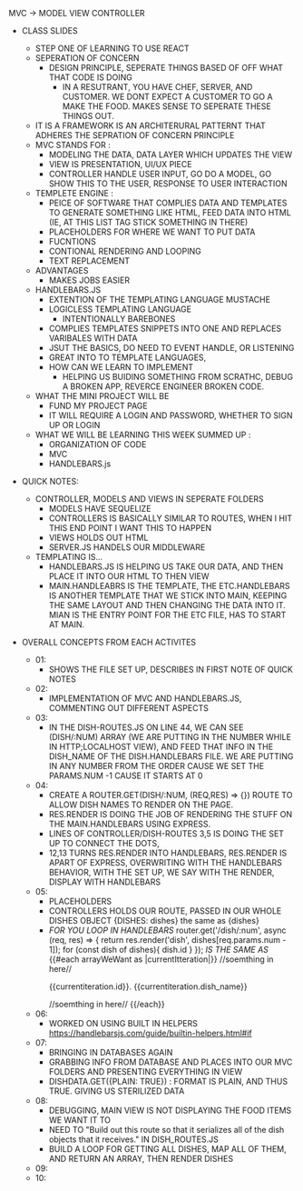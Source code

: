 MVC -> MODEL VIEW CONTROLLER 

- CLASS SLIDES 
    - STEP ONE OF LEARNING TO USE REACT 
    - SEPERATION OF CONCERN 
        - DESIGN PRINCIPLE, SEPERATE THINGS BASED OF OFF WHAT THAT CODE IS DOING
            - IN A RESUTRANT, YOU HAVE CHEF, SERVER, AND CUSTOMER. WE DONT EXPECT A CUSTOMER TO GO A MAKE THE FOOD. MAKES SENSE TO SEPERATE THESE THINGS OUT. 
    - IT IS A FRAMEWORK IS AN ARCHITERURAL PATTERNT THAT ADHERES THE SEPRATION OF CONCERN PRINCIPLE
    - MVC STANDS FOR : 
        - MODELING THE DATA, DATA LAYER WHICH UPDATES THE VIEW
        - VIEW IS PRESENTATION, UI/UX PIECE
        - CONTROLLER HANDLE USER INPUT, GO DO A MODEL, GO SHOW THIS TO THE USER, RESPONSE TO USER INTERACTION 
    - TEMPLETE ENGINE : 
        - PEICE OF SOFTWARE THAT COMPLIES DATA AND TEMPLATES TO GENERATE SOMETHING LIKE HTML, FEED DATA INTO HTML (IE, AT THIS LIST TAG STICK SOMETHING IN THERE)
        - PLACEHOLDERS FOR WHERE WE WANT TO PUT DATA 
        - FUCNTIONS
        - CONTIONAL RENDERING AND LOOPING 
        - TEXT REPLACEMENT 
    - ADVANTAGES 
        - MAKES JOBS EASIER 
    - HANDLEBARS.JS 
        - EXTENTION OF THE TEMPLATING LANGUAGE MUSTACHE 
        - LOGICLESS TEMPLATING LANGUAGE
            - INTENTIONALLY BAREBONES 
        - COMPLIES TEMPLATES SNIPPETS INTO ONE AND REPLACES VARIBALES WITH DATA 
        - JSUT THE BASICS, DO NEED TO EVENT HANDLE, OR LISTENING 
        - GREAT INTO TO TEMPLATE LANGUAGES, 
        - HOW CAN WE LEARN TO IMPLEMENT 
            - HELPING US BUIDING SOMETHING FROM SCRATHC, DEBUG A BROKEN APP, REVERCE ENGINEER BROKEN CODE. 
    - WHAT THE MINI PROJECT WILL BE 
        - FUND MY PROJECT PAGE 
        - IT WILL REQUIRE A LOGIN AND PASSWORD, WHETHER TO SIGN UP OR LOGIN
    - WHAT WE WILL BE LEARNING THIS WEEK SUMMED UP :
        - ORGANIZATION OF CODE 
        - MVC 
        - HANDLEBARS.js

- QUICK NOTES: 
    - CONTROLLER, MODELS AND VIEWS IN SEPERATE FOLDERS 
        - MODELS HAVE SEQUELIZE 
        - CONTROLLERS IS BASICALLY SIMILAR TO ROUTES, WHEN I HIT THIS END POINT I WANT THIS TO HAPPEN 
        - VIEWS HOLDS OUT HTML 
        - SERVER.JS HANDELS OUR MIDDLEWARE
    - TEMPLATING IS...
        - HANDLEBARS.JS IS HELPING US TAKE OUR DATA, AND THEN PLACE IT INTO OUR HTML TO THEN VIEW
        - MAIN.HANDLEABRS IS THE TEMPLATE, THE ETC.HANDLEBARS IS ANOTHER TEMPLATE THAT WE STICK INTO MAIN, KEEPING THE SAME LAYOUT AND THEN CHANGING THE DATA INTO IT. MIAN IS THE ENTRY POINT FOR THE ETC FILE, HAS TO START AT MAIN. 

- OVERALL CONCEPTS FROM EACH ACTIVITES

    - 01: 
        - SHOWS THE FILE SET UP, DESCRIBES IN FIRST NOTE OF QUICK NOTES
    - 02: 
        - IMPLEMENTATION OF MVC AND HANDLEBARS.JS, COMMENTING OUT DIFFERENT ASPECTS 
    - 03: 
        - IN THE DISH-ROUTES.JS ON LINE 44, WE CAN SEE (DISH/:NUM) ARRAY (WE ARE PUTTING IN THE NUMBER WHILE IN HTTP;LOCALHOST VIEW), AND FEED THAT INFO IN THE DISH_NAME OF THE DISH.HANDLEBARS FILE. WE ARE PUTTING IN ANY NUMBER FROM THE ORDER CAUSE WE SET THE PARAMS.NUM -1 CAUSE IT STARTS AT 0
    - 04: 
        - CREATE A ROUTER.GET(DISH/:NUM, (REQ,RES) => {}) ROUTE TO ALLOW DISH NAMES TO RENDER ON THE PAGE. 
        - RES.RENDER IS DOING THE JOB OF RENDERING THE STUFF ON THE MAIN.HANDLEBARS USING EXPRESS. 
        - LINES OF CONTROLLER/DISH-ROUTES 3,5 IS DOING THE SET UP TO CONNECT THE DOTS, 
        - 12,13 TURNS RES.RENDER INTO HANDLEBARS, RES.RENDER IS APART OF EXPRESS, OVERWRITING WITH THE HANDLEBARS BEHAVIOR, WITH THE SET UP, WE SAY WITH THE RENDER, DISPLAY WITH HANDLEBARS
    - 05: 
        - PLACEHOLDERS
        - CONTROLLERS HOLDS OUR ROUTE, PASSED IN OUR WHOLE DISHES OBJECT {DISHES: dishes} the same as {dishes}
        - *FOR YOU LOOP IN HANDLEBARS*
            router.get('/dish/:num', async (req, res) => {
                return res.render('dish', dishes[req.params.num - 1]);
                 for (const dish of dishes){
                   dish.id
                  }
                });
        *IS THE SAME AS*
            {{#each arrayWeWant as |currentItteration|}}
              //soemthing in here//
              <p>
              {{currentiteration.id}}.
              {{currentiteration.dish_name}}
              </p>
              //soemthing in here//
            {{/each}} 
    - 06: 
        - WORKED ON USING BUILT IN HELPERS https://handlebarsjs.com/guide/builtin-helpers.html#if
    - 07: 
        - BRINGING IN DATABASES AGAIN 
        - GRABBING INFO FROM DATABASE AND PLACES INTO OUR MVC FOLDERS AND PRESENTING EVERYTHING IN VIEW 
        - DISHDATA.GET({PLAIN: TRUE}) : FORMAT IS PLAIN, AND THUS TRUE. GIVING US STERILIZED DATA
    - 08: 
        - DEBUGGING, MAIN VIEW IS NOT DISPLAYING THE FOOD ITEMS WE WANT IT TO 
        - NEED TO "Build out this route so that it serializes all of the dish objects that it receives." IN DISH_ROUTES.JS
        - BUILD A LOOP FOR GETTING ALL DISHES, MAP ALL OF THEM, AND RETURN AN ARRAY, THEN RENDER DISHES
    - 09: 
    - 10: 
      